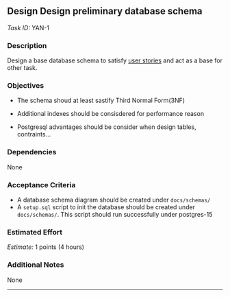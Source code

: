 ## Design Design preliminary database schema
*Task ID:* YAN-1

### Description

Design a base database schema to satisfy [user stories](../../README.md#user-stories) and act as a base for other task.
### Objectives

- The schema shoud at least sastify Third Normal Form(3NF)

- Additional indexes should be consisdered for performance reason

- Postgresql advantages should be consider when design tables, contraints...

### Dependencies

None

### Acceptance Criteria

- A database schema diagram should be created under `docs/schemas/`
- A `setup.sql` script to init the database should be created under `docs/schemas/`. This script should run successfully under postgres-15 

### Estimated Effort

*Estimate:* 1 points (4 hours)

### Additional Notes

None

---

